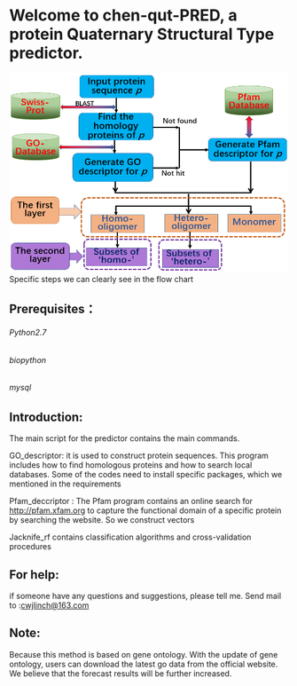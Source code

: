 # Welcome to chen-qut-PRED, a  protein Quaternary Structural Type predictor.
![chen-qut-pred](https://raw.githubusercontent.com/linch1226/chen-qut-PRED/master/Img/flow.png)
Specific steps we can clearly see in the flow chart
## Prerequisites：
###### Python2.7 
###### biopython
###### mysql
## Introduction:
The main script for the predictor contains the main commands.

GO_descriptor: it is used to construct protein sequences. This program includes how to find homologous proteins and how to search local databases. Some of the codes need to install specific packages, which we mentioned in the requirements  

Pfam_deccriptor : The Pfam program contains an online search for http://pfam.xfam.org to capture the functional domain  of a specific protein by searching the website. So we construct vectors  

Jacknife_rf contains classification algorithms and cross-validation procedures

## For help:
if someone have any questions and suggestions, please tell me. 
Send mail to :cwjlinch@163.com
## Note:
Because this method is based on gene ontology. With the update of gene ontology, users can download the latest go data from the official website. We believe that the forecast results will be further increased.
